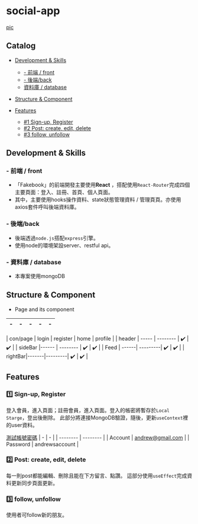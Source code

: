 # social-app
 [pic](./readme/1.png)


## Catalog
- [Development & Skills](#Development-&-Skills)
  - [- 前端 / front](#--前端-/-front)
  - [- 後端/back](#--後端/back)
  - [資料庫 / database](#資料庫-/-database)

- [Structure & Component](#Structure-&-Component)
- [Features](#features)
  - [#1 Sign-up, Register](#sign-up,-Register)
  - [#2 Post: create, edit, delete](#Post:-create,-edit,-delete)
  - [#3 follow, unfollow](#follow,-unfollow)



## Development & Skills
### - 前端 / front
* 「Fakebook」的前端開發主要使用**React** ，搭配使用`React-Router`完成四個主要頁面：登入、註冊、首頁、個人頁面。
* 其中，主要使用hooks操作資料、state狀態管理資料 / 管理頁頁。亦使用axios套件呼叫後端資料庫。
### - 後端/back
* 後端透過`node.js`搭配`express`引擎。
* 使用node的環境架設server、restful api。
### - 資料庫 / database
* 本專案使用mongoDB

## Structure & Component
* Page and its component

| - | - | - | - | - |
| -------- | -------- | -------- | -------- | -------- |


| con/page |    login | register |     home |  profile |
|  header  | ----- | -------- |   ✔️  |   ✔️     |
|  sideBar |------ | -------- |   ✔️  |   ✔️     |
|  Feed    | ------| ---------|   ✔️  |   ✔️     |
|  rightBar|-------|---------|   ✔️  |   ✔️     |


## Features
### 1️⃣  Sign-up, Register
登入會員，進入頁面；註冊會員，進入頁面。登入的帳密將暫存於`Local Starge`，登出後刪除。
此部分將連接MongoDB驗證，隨後，更新`useContext`裡的user資料。

[測試帳號密碼](#test-account)
| - | - |
| -------- | -------- |
| Account | andrew@gmail.com |
| Password | andrewsaccount |

### 2️⃣  Post: create, edit, delete
每一則post都能編輯、刪除且能在下方留言、點讚。
這部分使用`useEffect`完成資料更新同步頁面更新。

### 3️⃣  follow, unfollow
使用者可follow新的朋友。
